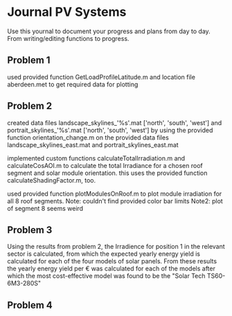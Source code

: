 # Journal PV Systems
Use this yournal to document your progress and plans from day to day. From writing/editing functions to progress.

## Problem 1
used provided function GetLoadProfileLatitude.m and location file aberdeen.met to get required data for plotting

## Problem 2
created data files landscape_skylines_'%s'.mat ['north', 'south', 'west'] and portrait_skylines_'%s'.mat ['north', 'south', 'west']
by using the provided function orientation_change.m on the provided data files landscape_skylines_east.mat and portrait_skylines_east.mat

implemented custom functions calculateTotalIrradiation.m and calculateCosAOI.m to calculate the total Irradiance for a chosen roof segment
and solar module orientation. this uses the provided function calculateShadingFactor.m, too.

used provided function plotModulesOnRoof.m to plot module irradiation for all 8 roof segments. Note: couldn't find provided color bar limits
Note2: plot of segment 8 seems weird

## Problem 3
Using the results from problem 2, the Irradience for position 1 in the relevant sector is calculated, from which the expected yearly energy yield is calculated for each of the four models of solar panels. From these results the yearly energy yield per € was calculated for each of the models after which the most cost-effective model was found to be the "Solar Tech TS60-6M3-280S"

## Problem 4
